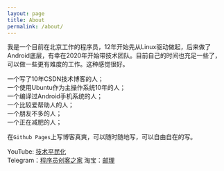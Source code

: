 ```yaml
---
layout: page
title: About
permalink: /about/
---
```


我是一个目前在北京工作的程序员，12年开始先从Linux驱动做起，后来做了Android底层，有幸在2020年开始带技术团队。目前自己的时间也充足一些了，可以做一些更有难度的工作。这种感觉很好。

一个写了10年CSDN技术博客的人；  
一个使用Ubuntu作为主操作系统10年的人；  
一个编译过Android手机系统的人；  
一个比较爱帮助人的人；  
一个朋友不多的人；  
一个正在减肥的人；  

在`Github Pages`上写博客真爽，可以随时随地写，可以自由自在的写。

YouTube: [技术平民化](https://www.youtube.com/channel/UCL1Z0mboHI3Y5OgCheEn6Ug)  
Telegram：[程序员创客之家](https://t.me/youlicreator)
淘宝：[邮理](https://kangear.taobao.com)
